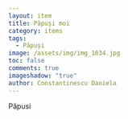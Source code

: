 ```yaml
---
layout: item
title: Păpuși moi
category: items
tags:
  - Păpuși
image: /assets/img/img_1634.jpg
toc: false
comments: true
imageshadow: "true"
author: Constantinescu Daniela
---
```

Păpusi